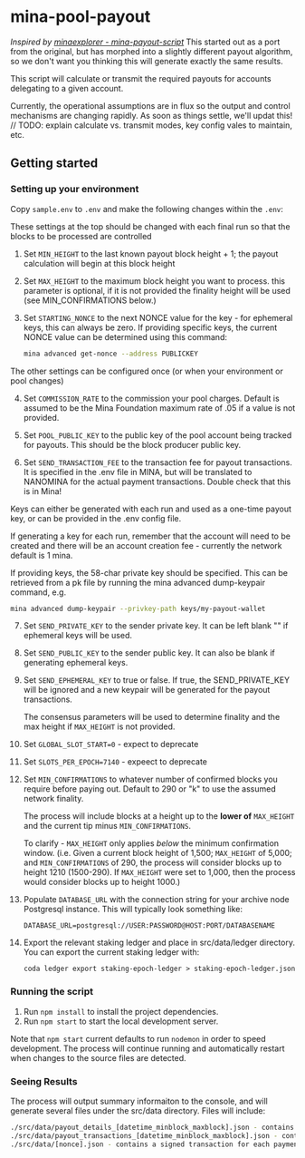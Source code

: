 # mina-pool-payout

_Inspired by [minaexplorer - mina-payout-script](https://github.com/garethtdavies/mina-payout-script)_
This started out as a port from the original, but has morphed into a slightly different payout algorithm, so we don't want you thinking this will generate exactly the same results. 

This script will calculate or transmit the required payouts for accounts delegating to a given account. 

Currently, the operational assumptions are in flux so the output and control mechanisms are changing rapidly. As soon  as things settle, we'll updat this! 
// TODO: explain calculate vs. transmit modes, key config vales to maintain, etc.


## Getting started

### Setting up your environment

Copy `sample.env` to `.env` and make the following changes within the `.env`:

These settings at the top should be changed with each final run so that the blocks to be processed are controlled

1. Set `MIN_HEIGHT` to the last known payout block height + 1; the payout calculation will begin at this block height

2. Set `MAX_HEIGHT` to the maximum block height you want to process. this parameter is optional, if it is not provided the finality height will be used (see MIN_CONFIRMATIONS below.)

3. Set `STARTING_NONCE` to the next NONCE value for the key - for ephemeral keys, this can always be zero. 
   If providing specific keys, the current NONCE value can be determined using this command:

   ```bash
   mina advanced get-nonce --address PUBLICKEY
   ```

The other settings can be configured once (or when your environment or pool changes)

4. Set `COMMISSION_RATE` to the commission your pool charges. Default is assumed to be the Mina Foundation maximum rate of .05 if a value is not provided.

5. Set `POOL_PUBLIC_KEY` to the public key of the pool account being tracked for payouts. This should be the block producer public key.

6. Set `SEND_TRANSACTION_FEE` to the transaction fee for payout transactions. It is specified in the .env file in MINA, but will be translated to NANOMINA for the actual payment transactions. Double check that this is in Mina!

Keys can either be generated with each run and used as a one-time payout key, or can be provided in the .env config file.

If generating a key for each run, remember that the account will need to be created and there will be an account creation fee - currently the network default is 1 mina.

If providing keys, the 58-char private key should be specified. This can be retrieved from a pk file by running the mina advanced dump-keypair command, e.g.

```bash
mina advanced dump-keypair --privkey-path keys/my-payout-wallet
```

7. Set `SEND_PRIVATE_KEY` to the sender private key. It can be left blank "" if ephemeral keys will be used.

8. Set `SEND_PUBLIC_KEY` to the sender public key. It can also be blank if generating ephemeral keys.

9. Set `SEND_EPHEMERAL_KEY` to true or false. If true, the SEND_PRIVATE_KEY will be ignored and a new keypair will be generated for the payout transactions.

   The consensus parameters will be used to determine finality and the max height if `MAX_HEIGHT` is not provided.

10. Set `GLOBAL_SLOT_START=0` - expect to deprecate

11. Set `SLOTS_PER_EPOCH=7140` - expeect to deprecate

12. Set `MIN_CONFIRMATIONS` to whatever number of confirmed blocks you require before paying out. Default to 290 or "k" to use the assumed network finality. 

    The process will include blocks at a height up to the **lower of** `MAX_HEIGHT` and the current tip minus `MIN_CONFIRMATIONS`. 

    To clarify - `MAX_HEIGHT` only applies _below_ the minimum confirmation window. (i.e. Given a  current block height of 1,500; `MAX_HEIGHT` of 5,000; and `MIN_CONFIRMATIONS` of 290, the process will consider blocks up to height 1210 (1500-290). If `MAX_HEIGHT` were set to 1,000, then the process would consider blocks up to height 1000.)

13. Populate `DATABASE_URL` with the connection string for your archive node Postgresql instance. This will typically look something like:

    ```
    DATABASE_URL=postgresql://USER:PASSWORD@HOST:PORT/DATABASENAME
    ```

14. Export the relevant staking ledger and place in src/data/ledger directory. You can export the current staking ledger with: 

    ```
    coda ledger export staking-epoch-ledger > staking-epoch-ledger.json
    ```

### Running the script

1. Run `npm install` to install the project dependencies.
2. Run `npm start` to start the local development server.

Note that `npm start` current defaults to run `nodemon` in order to speed development. The process will continue running and automatically restart when changes to the source files are detected.

### Seeing Results ###

The process will output summary informaiton to the console, and will generate several files under the src/data directory. Files will include:

```bash
./src/data/payout_details_[datetime_minblock_maxblock].json - contains the detailed calculations for each delegator key at each block.
./src/data/payout_transactions_[datetime_minblock_maxblock].json - contains the list of payout transactions that should be sent.
./src/data/[nonce].json - contains a signed transaction for each payment that should be sent. These should be broadcast to the network.
```

